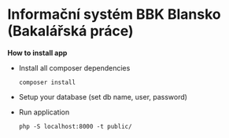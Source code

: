 # Informační systém BBK Blansko (Bakalářská práce)

**How to install app**

- Install all composer dependencies

  <pre><code>composer install</code></pre>

- Setup your database (set db name, user, password)
- Run application
  <pre><code>php -S localhost:8000 -t public/
  </code></pre>

